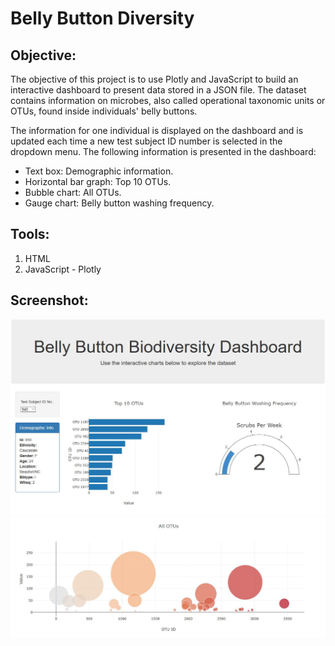 # Belly Button Diversity

## **Objective:**
The objective of this project is to use Plotly and JavaScript to build an interactive dashboard to present data stored in a JSON file. The dataset contains information on microbes, also called operational taxonomic units or OTUs, found inside individuals' belly buttons. 

The information for one individual is displayed on the dashboard and is updated each time a new test subject ID number is selected in the dropdown menu. The following information is presented in the dashboard:
* Text box: Demographic information.
* Horizontal bar graph: Top 10 OTUs.
* Bubble chart: All OTUs.
* Gauge chart: Belly button washing frequency. 

## **Tools:**
1.	HTML
2.	JavaScript - Plotly

## **Screenshot:**
![screenshot1.jpg](images/dashboard_screenshot1.JPG)
![screenshot2.jpg](images/dashboard_screenshot2.JPG)
